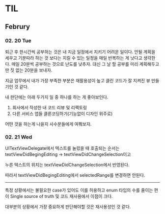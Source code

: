 # TIL 

## Februry 

### 02. 20 Tue 

퇴근 후 한시간씩 공부하는 것은 내 지금 일정에서 지키기 어려운 일이다.
안될 계획을 세우고 기분따라 하는 것 보다는 지킬 수 있는 일정을 매일 반복하는 게 낫다고 생각한다. 
매일 20분씩 공부하는 것으로 난도를 낮추자.
대신 그 날 할 공부를 미리 계획해두고 
딴 짓 없는 20분을 보내자. 

지금 업무에서 내가 가장 부족한 부분은 
재활용성이 높고 클린 코드가 잘 지켜진 뷰 만들기인 것 같다. 

내 판단에는 아래 두가지 일 중 하나를 하는 게 좋아보인다. 

1. 회사에서 작성한 내 코드 리뷰 및 리팩토링
2. 다른 서비스 앱들 클론코딩하기(기능없이 디자인 위주로)

어떤 것을 하는게 나을지 사수분들에게 여쭤보자. 

### 02. 21 Wed 

UITextViewDelegate에서 텍스트를 눌렀을 때 호출되는 순서는 
textViewDidBegingEditing -> textViewDidChangeSelection이고 

누른 텍스트의 위치는 textViewDidChangeSelection에서 반영된다.

따라서 textViewDidBegingEditing에서 selectedRange를 변경하면 안된다. 

---

특정 상황에서는 불필요한 case가 있어도 
이를 허용하고 
enum 타입의 수를 줄이는 편이 
Single source of truth 및 코드 재사용에서 이점이 크다. 


대부분의 상황에서 가장 중요하게 판단해야할 것은 재사용성인 것 같다. 
